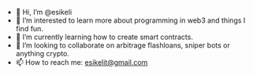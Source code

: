 - 👋 Hi, I’m @esikeli
- 👀 I’m interested to learn more about programming in web3 and things I find fun.
- 🌱 I’m currently learning how to create smart contracts.
- 💞️ I’m looking to collaborate on arbitrage flashloans, sniper bots or anything crypto.
- 📫 How to reach me: esikelit@gmail.com

<!---
esikeli/esikeli is a ✨ special ✨ repository because its `README.md` (this file) appears on your GitHub profile.
You can click the Preview link to take a look at your changes.
--->
